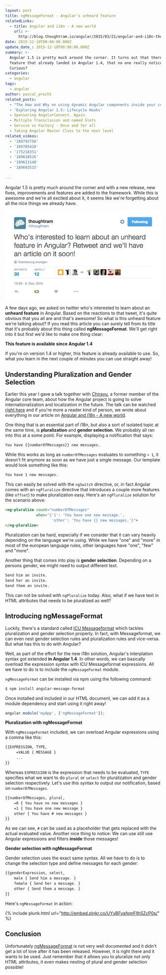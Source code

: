 ```yaml
---
layout: post
title: ngMessageFormat - Angular's unheard feature
relatedLinks:
  - title: Angular and i18n - A new world
    url: >-
      http://blog.thoughtram.io/angular/2015/03/21/angular-and-i18n-the-new-world.html
date: 2015-12-10T00:00:00.000Z
update_date_: 2015-12-10T00:00:00.000Z
summary: >-
  Angular 1.5 is pretty much around the corner. It turns out that there's a
  feature that already landed in Angular 1.4, that no one really noticed.
  Curious?
categories:
  - angular
tags:
  - angular
author: pascal_precht
related_posts:
  - "The How and Why on using dynamic Angular components inside your custom\_widgets"
  - 'Exploring Angular 1.5: Lifecycle Hooks'
  - Sponsoring AngularConnect. Again.
  - Multiple Transclusion and named Slots
  - Service vs Factory - Once and for all
  - Taking Angular Master Class to the next level
related_videos:
  - '189792758'
  - '189785428'
  - '175218351'
  - '189618526'
  - '189613148'
  - '189603515'

---
```


Angular 1.5 is pretty much around the corner and with a new release, new fixes, improvements and features are added to the framework. While this is awesome and we're all excited about it, it seems like we're forgetting about all the nice things we already have.


![](../assets/images/tweet.png)

A few days ago, we asked on twitter who's interested to learn about an **unheard feature** in Angular. Based on the reactions to that tweet, it's quite obvious that you all are and that's awesome! So what is this unheard feature we're talking about? If you read this article you can surely tell from its title that it's probably about this thing called **ngMessageFormat**. We'll get right into it but first we'd like to make one thing clear:

**This feature is available since Angular 1.4**

If you're on version 1.4 or higher, this feature is already available to use. So, what you learn in the next couple of minutes you can use straight away!

## Understanding Pluralization and Gender Selection

Earlier this year I gave a talk together with [Chirayu](http://twitter.com/chirayuk), a former member of the Angular core team, about how the Angular project is going to solve internationalization and localization in the future. The talk can be watched [right here](https://www.youtube.com/watch?v=iBBkCA1M-mc) and if you're more a reader kind of person, we wrote about everything in our article on [Angular and i18n - A new world](/angular/2015/03/21/angular-and-i18n-the-new-world.html).

One thing that is an essential part of i18n, but also a sort of isolated topic at the same time, is **pluralization** and **gender selection**. We probably all ran into this at a some point. For example, displaying a notification that says:

```html
You have {{numberOfMessages}} new messages.
```

While this works as long as `numberOfMessages` evaluates to something `> 1`, it doesn't fit anymore as soon as we have just a single message. Our template would look something like this:

```html
You have 1 new messages.
```

This can easily be solved with the `ngSwitch` directive, or, in fact Angular comes with an `ngPluralize` directive that introduces a couple more features (like `offset`) to make pluralization easy. Here's an `ngPluralize` solution for the scenario above:

```html
<ng-pluralize count="numberOfMessages"
              when="{'1': 'You have one new message.',
                     'other': 'You have {} new messages.'}">
</ng-pluralize>
```

Pluralization can be hard, especially if we consider that it can vary heavily depending on the language we're using. While we have "one" and "more" in most of the european language rules, other languages have "one", "few" and "more".

Another thing that comes into play is **gender selection**. Depending on a persons gender, we might need to output different text.

```html
Send him an invite.
Send her an invite.
Send them an invite.
```

This can not be solved with `ngPluralize` today. Also, what if we have text in HTML attributes that needs to be pluralized as well?

## Introducing ngMessageFormat

Luckily, there's a standard called [ICU Messageformat](http://userguide.icu-project.org/formatparse/messages) which tackles pluralization and gender selection properly. In fact, with Messageformat, we can even nest gender selection rules and pluralization rules and vice-versa. But what has this to do with Angular?

Well, as part of the effort for the new i18n solution, Angular's interplation syntax got extended **in Angular 1.4**. In other words, we can basically overload the expression syntax with ICU Messageformat expressions. All we have to do is to include the `ngMessageFormat` module.

`ngMessageFormat` can be installed via npm using the following command:

```sh
$ npm install angular-message-format
```

Once installed and included in our HTML document, we can add it as a module dependency and start using it right away! 

```js
angular.module('myApp', ['ngMessageFormat']);
```

**Pluralization with ngMessageFormat**

With `ngMessageFormat` included, we can overload Angular expressions using a comma like this:

```html
{{EXPRESSION, TYPE,
     =VALUE { MESSAGE }
     ...
}}
```

Whereas `EXPRESSION` is the expression that needs to be evaluated, `TYPE` specifies what we want to do `plural` or `select` for pluralization and gender selection respectively. Let's use this syntax to output our notification, based on `numberOfMessages`.

```html
{{numberOfMessages, plural,
    =0 { You have no new messages }
    =1 { You have one new message }
    other { You have # new messages }
}}
```

As we can see, `#` can be used as a placeholder that gets replaced with the actual evaluated value. Another nice thing to notice: We can use still use Angular expressions and filters **inside** those messages!

**Gender selection with ngMessageFormat**

Gender selection uses the exact same syntax. All we have to do is to change the selection type and define messages for each gender:

```html
{{genderExpression, select,
    male { Send him a message. }
    female { Send her a message. }
    other { Send them a message. }
}}
```

Here's `ngMessageFormat` in action:

{% include plunk.html url="http://embed.plnkr.co/UYyBFyafomFllh5ZcP0s/" %}

## Conclusion

Unfortunately [ngMessageFormat](https://docs.angularjs.org/api/ngMessageFormat) is not very well documented and it didn't get a lot of love after it has been released. However, it is right there and it wants to be used. Just remember that it allows you to pluralize not only HTML attributes, it even makes nesting of plural and gender selection possible!

